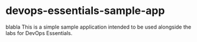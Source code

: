 # devops-essentials-sample-app

blabla 
This is a simple sample application intended to be used alongside the labs for DevOps Essentials.
